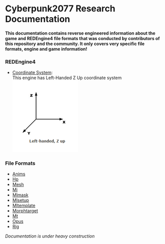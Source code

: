<h1>Cyberpunk2077 Research Documentation</h1>
<h4>This documentation contains reverse engineered information about the game and REDEngine4 file formats that was conducted by contributors of this repository and the community. It only covers very specific file formats, engine and game information!</h4>

<h3>REDEngine4</h3>

* [Coordinate System](https://docs.microsoft.com/en-us/windows/win32/direct3d9/coordinate-systems):<br>
This engine has Left-Handed Z Up coordinate system<br>
<img src="./images/coord.png" /><br>

<h3>File Formats</h3>

* [Anims](./formats/anims.md)
* [Hp](./formats/hp.md)
* [Mesh](./formats/mesh.md)
* [Mi](./formats/mi.md)
* [Mlmask](./formats/mlmask.md)
* [Mlsetup](./formats/mlsetup.md)
* [Mltemplate](./formats/mltemplate.md)
* [Morphtarget](./formats/morphtarget.md)
* [Mt](./formats/mt.md)
* [Opus](./formats/opus.md)
* [Rig](./formats/rig.md)






*Documentation is under heavy construction*